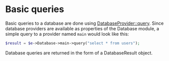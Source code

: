 # Basic queries

Basic queries to a database are done using [DatabaseProvider::query](../../reference/core-classes/databaseprovider/databaseprovider-methods.md#query). Since database providers are available as properties of the Database module, a simple query to a provider named `main` would look like this:

```php
$result = $e->Database->main->query("select * from users");
```

Database queries are returned in the form of a DatabaseResult object.

